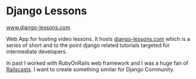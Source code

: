 Django Lessons
===============

www.django-lessons.com

Web App for hosting video lessons. It hosts
[django-lessons.com](https://django-lessons.com) which is a series of short and
to the point django related tutorials targeted for intermediate developers.

In past I worked with RubyOnRails web framework and I was a huge fan of
[Railscasts](http://railscasts.com). I want to create something similar for
Django Community.

